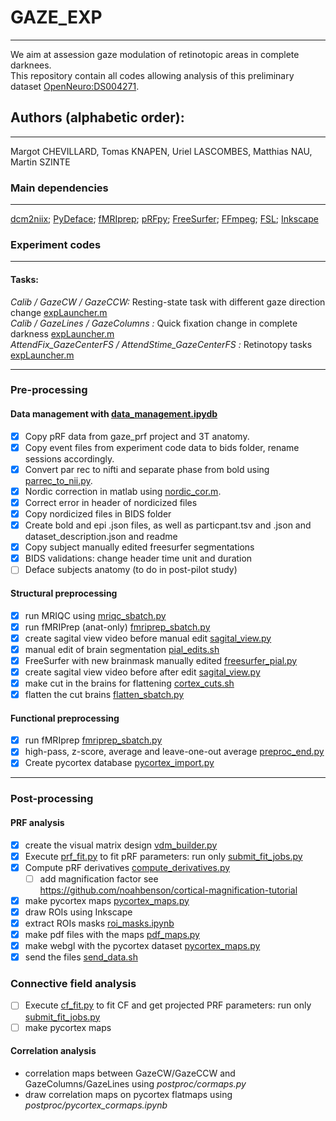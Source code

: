 # GAZE_EXP
---
We aim at assession gaze modulation of retinotopic areas in complete darknees.</br>
This repository contain all codes allowing analysis of this preliminary dataset [OpenNeuro:DS004271](https://openneuro.org/datasets/ds004271).

## Authors (alphabetic order): 
---
Margot CHEVILLARD, Tomas KNAPEN, Uriel LASCOMBES, Matthias NAU, Martin SZINTE

### Main dependencies
---
[dcm2niix](https://github.com/rordenlab/dcm2niix); 
[PyDeface](https://github.com/poldracklab/pydeface); 
[fMRIprep](https://fmriprep.org/en/stable/); 
[pRFpy](https://github.com/VU-Cog-Sci/prfpy); 
[FreeSurfer](https://surfer.nmr.mgh.harvard.edu/);
[FFmpeg](https://ffmpeg.org/);
[FSL](https://fsl.fmrib.ox.ac.uk);
[Inkscape](https://inkscape.org/)
</br>


### Experiment codes
---

#### Tasks:
_Calib / GazeCW / GazeCCW:_ Resting-state task with different gaze direction change [expLauncher.m](experiment_code/gazeField7T/main/expLauncher.m)</br>
_Calib / GazeLines / GazeColumns :_ Quick fixation change in complete darkness [expLauncher.m](experiment_code/pGFexp7T/main/expLauncher.m)</br>
_AttendFix_GazeCenterFS / AttendStime_GazeCenterFS :_ Retinotopy tasks [expLauncher.m](experiment_code/pRFexp7T/main/expLauncher.m)</br>

---
### Pre-processing

#### Data management with [data_management.ipydb](analysis_code/preproc/bids/data_management.ipynb)
- [x] Copy pRF data from gaze_prf project and 3T anatomy.
- [x] Copy event files from experiment code data to bids folder, rename sessions accordingly.
- [x] Convert par rec to nifti and separate phase from bold using [parrec_to_nii.py](analysis_code/preproc/bids/parrec_to_nii.py).
- [x] Nordic correction in matlab using [nordic_cor.m](analysis_code/preproc/bids/nordic_cor.m).
- [x] Correct error in header of nordicized files
- [x] Copy nordicized files in BIDS folder
- [x] Create bold and epi .json files, as well as particpant.tsv and .json and dataset_description.json and readme
- [x] Copy subject manually edited freesurfer segmentations
- [x] BIDS validations: change header time unit and duration
- [ ] Deface subjects anatomy (to do in post-pilot study)
 
#### Structural preprocessing
- [x] run MRIQC using [mriqc_sbatch.py](analysis_code/preproc/anatomical/mriqc_sbatch.py)
- [x] run fMRIPrep (anat-only) [fmriprep_sbatch.py](analysis_code/preproc/functional/fmriprep_sbatch.py)
- [x] create sagital view video before manual edit [sagital_view.py](analysis_code/preproc/anatomical/sagital_view.py)
- [x] manual edit of brain segmentation [pial_edits.sh](analysis_code/preproc/anatomical/pial_edits.sh)
- [x] FreeSurfer with new brainmask manually edited [freesurfer_pial.py](analysis_code/preproc/anatomical/freesurfer_pial.py)
- [x] create sagital view video before after edit [sagital_view.py](analysis_code/preproc/anatomical/sagital_view.py)
- [x] make cut in the brains for flattening [cortex_cuts.sh](analysis_code/preproc/anatomical/cortex_cuts.sh)
- [x] flatten the cut brains [flatten_sbatch.py](analysis_code/preproc/anatomical/flatten_sbatch.py)

#### Functional preprocessing
- [x] run fMRIprep [fmriprep_sbatch.py](analysis_code/preproc/functional/fmriprep_sbatch.py)
- [x] high-pass, z-score, average and leave-one-out average [preproc_end.py](analysis_code/preproc/functional/preproc_end.py)
- [x] Create pycortex database [pycortex_import.py](analysis_code/preproc/functional/pycortex_import.py)

---
### Post-processing

#### PRF analysis
- [x] create the visual matrix design [vdm_builder.py](analysis_code/postproc/prf/fit/vdm_builder.ipynb)
- [x] Execute [prf_fit.py](analysis_code/postproc/prf/fit/prf_fit.py) to fit pRF parameters: run only [submit_fit_jobs.py](analysis_code/postproc/prf/fit/submit_fit_jobs.py)
- [x] Compute pRF derivatives [compute_derivatives.py](analysis_code/postproc/prf/postfit/compute_derivatives.py)
    - [ ] add magnification factor see https://github.com/noahbenson/cortical-magnification-tutorial
- [x] make pycortex maps [pycortex_maps.py](analysis_code/postproc/prf/postfit/pycortex_maps.py)
- [x] draw ROIs using Inkscape
- [x] extract ROIs masks [roi_masks.ipynb](analysis_code/ROIs/roi_masks.ipynb)
- [X] make pdf files with the maps [pdf_maps.py](analysis_code/postproc/prf/postfit/pdf_maps.py)
- [x] make webgl with the pycortex dataset [pycortex_maps.py](analysis_code/postproc/prf/webgl/pycortex_webgl.py) 
- [x] send the files [send_data.sh](analysis_code/postproc/prf/webgl/send_data.sh)

### Connective field analysis
- [ ] Execute [cf_fit.py](analysis_code/postproc/cf/fit/cf_fit.py) to fit CF and get projected PRF parameters: run only [submit_fit_jobs.py](analysis_code/postproc/cf/fit/submit_fit_jobs.py)
- [ ] make pycortex maps

#### Correlation analysis
- correlation maps between GazeCW/GazeCCW and GazeColumns/GazeLines using _postproc/cormaps.py_
- draw correlation maps on pycortex flatmaps using _postproc/pycortex_cormaps.ipynb_